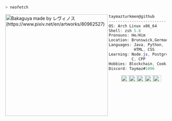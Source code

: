 ```zsh
> neofetch
```

<img align="left" src="hhttps://tenor.com/view/pikachu-pokemon-hi-gif-21630277" alt="Bakaguya made by レヴィノス (https://www.pixiv.net/en/artworks/80962527)" width="320" /> 

```csharp
taymazturkmen@github
-------------------------
OS: Arch Linux x86_64
Shell: zsh 5.8
Pronouns: He/Him
Location: Brunswick,Germany
Languages: Java, Python,
           HTML, CSS
Learning: Node.js, PostgreSQL,
          C, CPP
Hobbies: Blockchain, Cooking, Gaming
Discord: Taymaz#1006
```
<p align="left">
  &nbsp; &nbsp; &nbsp; &nbsp; &nbsp;
  <img alt="#474342" src="https://via.placeholder.com/15/474342/000000?text=+" width="25" height="20" /><img alt="#fbedf6" src="https://via.placeholder.com/15/fbedf6/000000?text=+" width="25" height="20" /><img alt="#c9594d" src="https://via.placeholder.com/15/c9594d/000000?text=+" width="25" height="20" /><img alt="#f8b9b2" src="https://via.placeholder.com/15/f8b9b2/000000?text=+" width="25" height="20" /><img alt="#ae9c9d" src="https://via.placeholder.com/15/ae9c9d/000000?text=+" width="25" height="20" />
</p>

